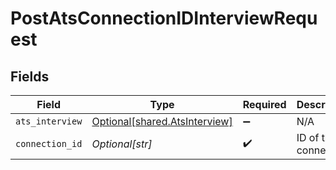 # PostAtsConnectionIDInterviewRequest


## Fields

| Field                                                                    | Type                                                                     | Required                                                                 | Description                                                              |
| ------------------------------------------------------------------------ | ------------------------------------------------------------------------ | ------------------------------------------------------------------------ | ------------------------------------------------------------------------ |
| `ats_interview`                                                          | [Optional[shared.AtsInterview]](undefined/models/shared/atsinterview.md) | :heavy_minus_sign:                                                       | N/A                                                                      |
| `connection_id`                                                          | *Optional[str]*                                                          | :heavy_check_mark:                                                       | ID of the connection                                                     |